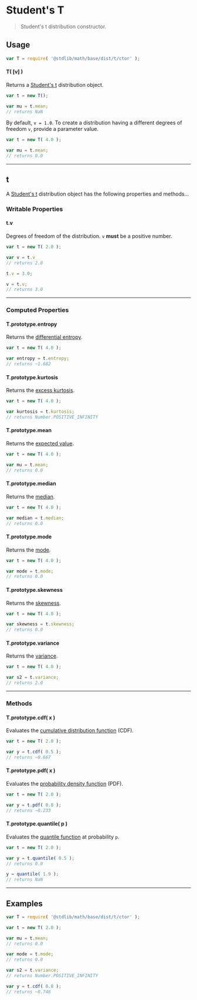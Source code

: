 # Student's T

> Student's t distribution constructor.


<!-- Section to include introductory text. Make sure to keep an empty line after the intro `section` element and another before the `/section` close. -->

<section class="intro">

</section>

<!-- /.intro -->

<!-- Package usage documentation. -->

<section class="usage">

## Usage

``` javascript
var T = require( '@stdlib/math/base/dist/t/ctor' );
```

#### T( \[v\] )

Returns a [Student's t][t] distribution object.

``` javascript
var t = new T();

var mu = t.mean;
// returns NaN
```

By default, `v = 1.0`. To create a distribution having a different degrees of freedom `v`, provide a parameter value.

``` javascript
var t = new T( 4.0 );

var mu = t.mean;
// returns 0.0
```

---

## t

A [Student's t][t] distribution object has the following properties and methods...

### Writable Properties

#### t.v

Degrees of freedom of the distribution. `v` __must__ be a positive number.

``` javascript
var t = new T( 2.0 );

var v = t.v
// returns 2.0

t.v = 3.0;

v = t.v;
// returns 3.0 
```

---

### Computed Properties

#### T.prototype.entropy

Returns the [differential entropy][entropy].

``` javascript
var t = new T( 4.0 );

var entropy = t.entropy;
// returns ~1.682
```

#### T.prototype.kurtosis

Returns the [excess kurtosis][kurtosis].

``` javascript
var t = new T( 4.0 );

var kurtosis = t.kurtosis;
// returns Number.POSITIVE_INFINITY
```

#### T.prototype.mean

Returns the [expected value][expected-value].

``` javascript
var t = new T( 4.0 );

var mu = t.mean;
// returns 0.0
```

#### T.prototype.median

Returns the [median][median].

``` javascript
var t = new T( 4.0 );

var median = t.median;
// returns 0.0
```

#### T.prototype.mode

Returns the [mode][mode].

``` javascript
var t = new T( 4.0 );

var mode = t.mode;
// returns 0.0
```

#### T.prototype.skewness

Returns the [skewness][skewness].

``` javascript
var t = new T( 4.0 );

var skewness = t.skewness;
// returns 0.0
```

#### T.prototype.variance

Returns the [variance][variance].

``` javascript
var t = new T( 4.0 );

var s2 = t.variance;
// returns 2.0
```

---

### Methods

#### T.prototype.cdf( x )

Evaluates the [cumulative distribution function][cdf] (CDF).

``` javascript
var t = new T( 2.0 );

var y = t.cdf( 0.5 );
// returns ~0.667
```

#### T.prototype.pdf( x )

Evaluates the [probability density function][pdf] (PDF).

``` javascript
var t = new T( 2.0 );

var y = t.pdf( 0.8 );
// returns ~0.233
```

#### T.prototype.quantile( p )

Evaluates the [quantile function][quantile-function] at probability `p`.

``` javascript
var t = new T( 2.0 );

var y = t.quantile( 0.5 );
// returns 0.0

y = quantile( 1.9 );
// returns NaN
```

</section>

<!-- /.usage -->

<!-- Package usage notes. Make sure to keep an empty line after the `section` element and another before the `/section` close. -->

<section class="notes">

</section>

<!-- /.notes -->

<!-- Package usage examples. -->

---

<section class="examples">

## Examples

``` javascript
var T = require( '@stdlib/math/base/dist/t/ctor' );

var t = new T( 2.0 );

var mu = t.mean;
// returns 0.0

var mode = t.mode;
// returns 0.0

var s2 = t.variance;
// returns Number.POSITIVE_INFINITY

var y = t.cdf( 0.8 );
// returns ~0.746
```

</section>

<!-- /.examples -->

<!-- Section to include cited references. If references are included, add a horizontal rule *before* the section. Make sure to keep an empty line after the `section` element and another before the `/section` close. -->

<section class="references">

</section>

<!-- /.references -->

<!-- Section for all links. Make sure to keep an empty line after the `section` element and another before the `/section` close. -->

<section class="links">

[t]: https://en.wikipedia.org/wiki/Student%27s_t-distribution

[cdf]: https://en.wikipedia.org/wiki/Cumulative_distribution_function
[pdf]: https://en.wikipedia.org/wiki/Probability_density_function
[quantile-function]: https://en.wikipedia.org/wiki/Quantile_function

[entropy]: https://en.wikipedia.org/wiki/Entropy_%28information_theory%29
[expected-value]: https://en.wikipedia.org/wiki/Expected_value
[kurtosis]: https://en.wikipedia.org/wiki/Kurtosis
[median]: https://en.wikipedia.org/wiki/Median
[mode]: https://en.wikipedia.org/wiki/Mode_%28statistics%29
[skewness]: https://en.wikipedia.org/wiki/Skewness
[variance]: https://en.wikipedia.org/wiki/Variance

</section>

<!-- /.links -->
